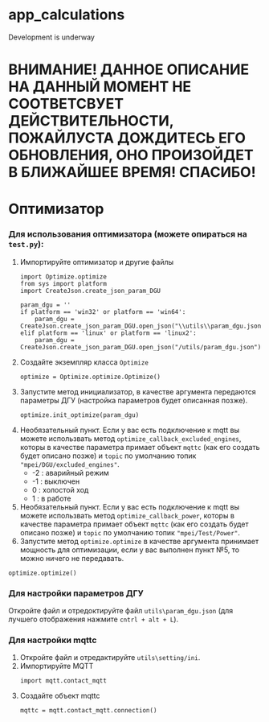 # app_calculations
Development is underway
# ВНИМАНИЕ! ДАННОЕ ОПИСАНИЕ НА ДАННЫЙ МОМЕНТ НЕ СООТВЕТСВУЕТ ДЕЙСТВИТЕЛЬНОСТИ, ПОЖАЙЛУСТА ДОЖДИТЕСЬ ЕГО ОБНОВЛЕНИЯ, ОНО ПРОИЗОЙДЕТ В БЛИЖАЙШЕЕ ВРЕМЯ! СПАСИБО!
# Оптимизатор

### Для использования оптимизатора (можете опираться на `test.py`):
1. Импортируйте оптимизатор и другие файлы
   ```
   import Optimize.optimize
   from sys import platform
   import CreateJson.create_json_param_DGU

   param_dgu = ''
   if platform == 'win32' or platform == 'win64':
       param_dgu = CreateJson.create_json_param_DGU.open_json("\\utils\\param_dgu.json")
   elif platform == 'linux' or platform == 'linux2':
       param_dgu = CreateJson.create_json_param_DGU.open_json("/utils/param_dgu.json")
   ```
2. Создайте экземпляр класса `Optimize `
   ```
   optimize = Optimize.optimize.Optimize()
   ```
3. Запустите метод инициализатор, в качестве аргумента передаются параметры ДГУ (настройка параметров будет описанная позже).
   ```
   optimize.init_optimize(param_dgu)
   ```
4. Необязательный пункт. Если у вас есть подключение к mqtt вы можете использвать метод `optimize_callback_excluded_engines`, которы в качестве параметра примает объект `mqttc` (как его создать будет описано позже) и `topic` по умолчанию топик `"mpei/DGU/excluded_engines"`.
    + -2 : аварийный режим
    * -1 : выключен
    * 0 : холостой ход
    * 1 : в работе
5. Необязательный пункт. Если у вас есть подключение к mqtt вы можете использвать метод `optimize_callback_power`, которы в качестве параметра примает объект `mqttc` (как его создать будет описано позже) и `topic` по умолчанию топик `"mpei/Test/Power"`.
6. Запустите метод `optimize.optimize` в качестве аргумента принимает мощность для оптимизации, если у вас выполнен пункт №5, то можно ничего не передавать.
```
optimize.optimize()
```

### Для настройки параметров ДГУ
Откройте файл и отредоктируйте файл `utils\param_dgu.json` (для лучшего отображения нажмите `cntrl + alt + L`).

### Для настройки mqttc
1. Откройте файл и отредактируйте `utils\setting/ini`.
2. Импортируйте MQTT
   ```
   import mqtt.contact_mqtt
   ```
3. Создайте объект mqttc
   ```
   mqttc = mqtt.contact_mqtt.connection()
   ```
